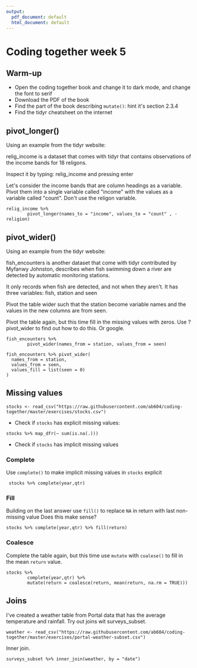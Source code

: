 ```yaml
---
output:
  pdf_document: default
  html_document: default
---
```

# Coding together week 5

## Warm-up

+ Open the coding together book and change it to dark mode, and change the font to serif
+ Download the PDF of the book
+ Find the part of the book describing `mutate()`: hint it's section 2.3.4
+ Find the tidyr cheatsheet on the internet

## pivot_longer()

Using an example from the tidyr website:

relig_income is a dataset that comes with tidyr that contains observations
of the income bands for 18 religons.

Inspect it by typing: relig_income and pressing enter

Let's consider the income bands that are column headings as a variable. 
Pivot them into a single variable called "income" with the values as a variable 
called "count". Don't use the religon variable.

```{r}
relig_income %>% 
        pivot_longer(names_to = "income", values_to = "count" , -religion)
```
## pivot_wider()

Using an example from the tidyr website:

fish_encounters is another dataset that come with tidyr contributed by Myfanwy Johnston, 
describes when fish swimming down a river are detected by automatic monitoring stations.

It only records when fish are detected, and not when they aren't. It has
three variables: fish, station and seen

Pivot the table wider such that the station become variable names and the values
in the new columns are from seen.

Pivot the table again, but this time fill in the missing values with zeros.
Use ?pivot_wider to find out how to do this. Or google.

```{r}
fish_encounters %>% 
        pivot_wider(names_from = station, values_from = seen)
```

```{r}
fish_encounters %>% pivot_wider(
  names_from = station, 
  values_from = seen,
  values_fill = list(seen = 0)
)
```

## Missing values

```{r}
stocks <- read_csv("https://raw.githubusercontent.com/ab604/coding-together/master/exercises/stocks.csv")
```

+ Check if `stocks` has explicit missing values:

```{r}
stocks %>% map_dfr(~ sum(is.na(.)))
```

+ Check if `stocks` has implicit missing values

### Complete


Use `complete()` to make implicit missing values in `stocks` explicit

```{r}
 stocks %>% complete(year,qtr)
```

### Fill

Building on the last answer use `fill()` to replace `NA` in return with last non-missing value
Does this make sense?

```{r}
stocks %>% complete(year,qtr) %>% fill(return)
```

### Coalesce

Complete the table again, but this time use `mutate` with `coalese()` to fill in
the mean `return` value.

```{r}
stocks %>% 
        complete(year,qtr) %>% 
        mutate(return = coalesce(return, mean(return, na.rm = TRUE)))
```

## Joins

I've created a weather table from Portal data that has the average temperature
and rainfall. Try out joins wit surveys_subset.

```{r}
weather <- read_csv("https://raw.githubusercontent.com/ab604/coding-together/master/exercises/portal-weather-subset.csv")
```
Inner join.

```{r}
surveys_subset %>% inner_join(weather, by = "date")
```
